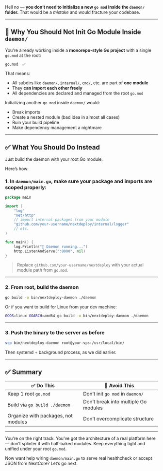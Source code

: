 
Hell no — **you don’t need to initialize a new `go mod` inside the `daemon/` folder.**
That would be a *mistake* and would fracture your codebase.

---

## 🚫 Why You **Should Not** Init Go Module Inside `daemon/`

You're already working inside a **monorepo-style Go project** with a single `go.mod` at the root:

```
go.mod  ✅
```

That means:

* All subdirs like `daemon/`, `internal/`, `cmd/`, etc. are part of **one module**
* They **can import each other freely**
* All dependencies are declared and managed from the root `go.mod`

Initializing another `go mod` inside `daemon/` would:

* Break imports
* Create a nested module (bad idea in almost all cases)
* Ruin your build pipeline
* Make dependency management a nightmare

---

## ✅ What You Should Do Instead

Just build the daemon with your root Go module.

Here’s how:

### 1. **In `daemon/main.go`**, make sure your package and imports are scoped properly:

```go
package main

import (
    "log"
    "net/http"
    // import internal packages from your module
    "github.com/your-username/nextdeploy/internal/logger"
    // etc.
)

func main() {
    log.Println("🚀 Daemon running...")
    http.ListenAndServe(":8080", nil)
}
```

> Replace `github.com/your-username/nextdeploy` with your actual module path from `go.mod`.

---

### 2. **From root, build the daemon**

```bash
go build -o bin/nextdeploy-daemon ./daemon
```

Or if you want to build for Linux from your dev machine:

```bash
GOOS=linux GOARCH=amd64 go build -o bin/nextdeploy-daemon ./daemon
```

---

### 3. **Push the binary to the server as before**

```bash
scp bin/nextdeploy-daemon root@your-vps:/usr/local/bin/
```

Then systemd + background process, as we did earlier.

---

## ✅ Summary

| ✅ Do This                           | 🚫 Avoid This                        |
| ----------------------------------- | ------------------------------------ |
| Keep 1 root `go.mod`                | Don’t init `go mod` in `daemon/`     |
| Build via `go build ./daemon`       | Don’t break into multiple Go modules |
| Organize with packages, not modules | Don’t overcomplicate structure       |

---

You're on the right track. You’ve got the architecture of a real platform here — don’t splinter it with half-baked modules. Keep everything tight and unified under your root `go.mod`.

Now want help wiring `daemon/main.go` to serve real healthcheck or accept JSON from NextCore? Let’s go next.
